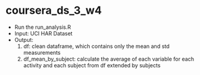 # coursera_ds_3_w4

- Run the run_analysis.R
- Input: UCI HAR Dataset
- Output:
    1. df: clean dataframe, which contains only the mean and std measurements
    2. df_mean_by_subject: calculate the average of each variable for each activity and each subject from df extended by subjects